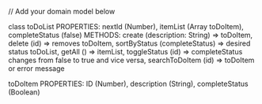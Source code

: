 // Add your domain model below

class toDoList
PROPERTIES:
nextId (Number),
itemList (Array toDoItem),
completeStatus (false)
METHODS:
create (description: String) => toDoItem,
delete (id) => removes toDoItem,
sortByStatus (completeStatus) => desired status toDoList,
getAll () => itemList,
toggleStatus (id) => completeStatus changes from false to true and vice versa,
searchToDoItem (id) => toDoItem or error message

toDoItem
PROPERTIES: ID (Number), description (String), completeStatus (Boolean)
